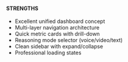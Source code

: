 #### STRENGTHS

- Excellent unified dashboard concept
- Multi-layer navigation architecture
- Quick metric cards with drill-down
- Reasoning mode selector (voice/video/text)
- Clean sidebar with expand/collapse
- Professional loading states

